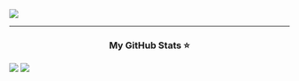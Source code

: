 <!-- My image here -->
<div id="image">
  <img align="center" src="https://github.com/user-attachments/assets/01ccaa7f-c63d-4b7e-98e6-a084ccf25a02" >
</div>


<hr>


<!-- My Stats -->
<div id="Stats">

  <h3 align="center"> My GitHub Stats ⭐ </h3>
  
  <a align="center">
    <img src="https://github-readme-stats.vercel.app/api?username=ashwinpohane&show_icons=true&theme=transparent">
    <img src="https://github-readme-stats.vercel.app/api/top-langs/?username=ashwinpohane&layout=compact&theme=transparent">  
  </a>
  
</div>

<!-- My image here -->
<div id="Stats">
  
</div>


